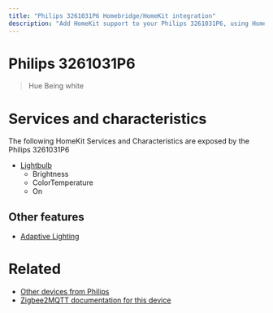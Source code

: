```yaml
---
title: "Philips 3261031P6 Homebridge/HomeKit integration"
description: "Add HomeKit support to your Philips 3261031P6, using Homebridge, Zigbee2MQTT and homebridge-z2m."
---
```

<!---
This file has been GENERATED using src/docgen/docgen.ts
DO NOT EDIT THIS FILE MANUALLY!
-->
# Philips 3261031P6
> Hue Being white


# Services and characteristics
The following HomeKit Services and Characteristics are exposed by
the Philips 3261031P6

* [Lightbulb](../../light.md)
  * Brightness
  * ColorTemperature
  * On


## Other features
* [Adaptive Lighting](../../light.md)


# Related
* [Other devices from Philips](../index.md#philips)
* [Zigbee2MQTT documentation for this device](https://www.zigbee2mqtt.io/devices/3261031P6.html)